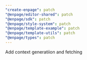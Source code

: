```yaml
---
"create-enpage": patch
"@enpage/editor-shared": patch
"@enpage/sdk": patch
"@enpage/style-system": patch
"@enpage/template-example": patch
"@enpage/template-utils": patch
"@enpage/types": patch
---
```


Add context generatiion and fetching

